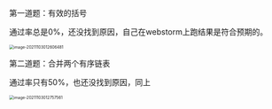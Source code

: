 第一道题：有效的括号

通过率总是0%，还没找到原因，自己在webstorm上跑结果是符合预期的。

<img src="C:\Users\Silen\AppData\Roaming\Typora\typora-user-images\image-20211103012606481.png" alt="image-20211103012606481" style="zoom:50%;" />

第二道题：合并两个有序链表

通过率只有50%，也还没找到原因，同上

<img src="C:\Users\Silen\AppData\Roaming\Typora\typora-user-images\image-20211103012757561.png" alt="image-20211103012757561" style="zoom:50%;" />